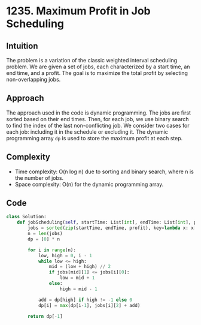 # 1235. Maximum Profit in Job Scheduling

## Intuition
The problem is a variation of the classic weighted interval scheduling problem. We are given a set of jobs, each characterized by a start time, an end time, and a profit. The goal is to maximize the total profit by selecting non-overlapping jobs.

## Approach
The approach used in the code is dynamic programming. The jobs are first sorted based on their end times. Then, for each job, we use binary search to find the index of the last non-conflicting job. We consider two cases for each job: including it in the schedule or excluding it. The dynamic programming array `dp` is used to store the maximum profit at each step.

## Complexity
- Time complexity: O(n log n) due to sorting and binary search, where n is the number of jobs.
- Space complexity: O(n) for the dynamic programming array.

## Code
```python
class Solution:
    def jobScheduling(self, startTime: List[int], endTime: List[int], profit: List[int]) -> int:
        jobs = sorted(zip(startTime, endTime, profit), key=lambda x: x[1])
        n = len(jobs)
        dp = [0] * n

        for i in range(n):
            low, high = 0, i - 1
            while low <= high:
                mid = (low + high) // 2
                if jobs[mid][1] <= jobs[i][0]:
                    low = mid + 1
                else:
                    high = mid - 1

            add = dp[high] if high != -1 else 0
            dp[i] = max(dp[i-1], jobs[i][2] + add)
            
        return dp[-1]
